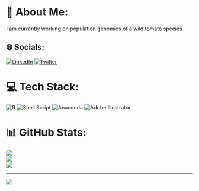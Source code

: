 # 💫 About Me:
I am currently working on population genomics of a wild tomato species


## 🌐 Socials:
[![LinkedIn](https://img.shields.io/badge/LinkedIn-%230077B5.svg?logo=linkedin&logoColor=white)](https://linkedin.com/in/anik-dutta-02a941a8) [![Twitter](https://img.shields.io/badge/Twitter-%231DA1F2.svg?logo=Twitter&logoColor=white)](https://twitter.com/anik_dut) 

# 💻 Tech Stack:
![R](https://img.shields.io/badge/r-%23276DC3.svg?style=for-the-badge&logo=r&logoColor=white) ![Shell Script](https://img.shields.io/badge/shell_script-%23121011.svg?style=for-the-badge&logo=gnu-bash&logoColor=white) ![Anaconda](https://img.shields.io/badge/Anaconda-%2344A833.svg?style=for-the-badge&logo=anaconda&logoColor=white) ![Adobe Illustrator](https://img.shields.io/badge/adobeillustrator-%23FF9A00.svg?style=for-the-badge&logo=adobeillustrator&logoColor=white)
# 📊 GitHub Stats:
![](https://github-readme-stats.vercel.app/api?username=DuttaAnik&theme=swift&hide_border=false&include_all_commits=false&count_private=false)<br/>
![](https://github-readme-streak-stats.herokuapp.com/?user=DuttaAnik&theme=swift&hide_border=false)<br/>
![](https://github-readme-stats.vercel.app/api/top-langs/?username=DuttaAnik&theme=swift&hide_border=false&include_all_commits=false&count_private=false&layout=compact)

---
[![](https://visitcount.itsvg.in/api?id=DuttaAnik&icon=0&color=0)](https://visitcount.itsvg.in)
